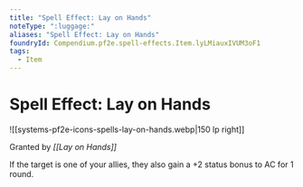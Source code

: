 ```yaml
---
title: "Spell Effect: Lay on Hands"
noteType: ":luggage:"
aliases: "Spell Effect: Lay on Hands"
foundryId: Compendium.pf2e.spell-effects.Item.lyLMiauxIVUM3oF1
tags:
  - Item
---
```


# Spell Effect: Lay on Hands
![[systems-pf2e-icons-spells-lay-on-hands.webp|150 lp right]]

Granted by _[[Lay on Hands]]_

If the target is one of your allies, they also gain a +2 status bonus to AC for 1 round.
